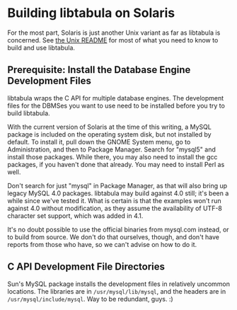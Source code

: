Building libtabula on Solaris
====


For the most part, Solaris is just another Unix variant as far as
libtabula is concerned.  See [the Unix README](README-Unix.md) for
most of what you need to know to build and use libtabula.


Prerequisite: Install the Database Engine Development Files
----

libtabula wraps the C API for multiple database engines.
The development files for the DBMSes you want to use need to be
installed before you try to build libtabula.

With the current version of Solaris at the time of this writing,
a MySQL package is included on the operating system disk, but
not installed by default.  To install it, pull down the GNOME
System menu, go to Administration, and then to Package Manager.
Search for "mysql5" and install those packages.  While there,
you may also need to install the gcc packages, if you haven't
done that already.  You may need to install Perl as well.

Don't search for just "mysql" in Package Manager, as that will
also bring up legacy MySQL 4.0 packages.  libtabula may build
against 4.0 still; it's been a while since we've tested it.
What is certain is that the examples won't run against 4.0 without
modification, as they assume the availability of UTF-8 character
set support, which was added in 4.1.

It's no doubt possible to use the official binaries from mysql.com
instead, or to build from source.  We don't do that ourselves,
though, and don't have reports from those who have, so we can't
advise on how to do it.


C API Development File Directories
----

Sun's MySQL package installs the development files in relatively
uncommon locations.  The libraries are in `/usr/mysql/lib/mysql`, and
the headers are in `/usr/mysql/include/mysql`.  Way to be redundant,
guys. :)
